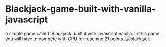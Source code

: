 # Blackjack-game-built-with-vanilla-javascript
a simple game called 'Blackjack' built it with javascript vanilla. In this game, you will have to compete with CPU for reaching 21 points. 
![blackjack](https://user-images.githubusercontent.com/54085516/80765632-c7d64700-8b43-11ea-849b-9f5d618930a9.gif)
